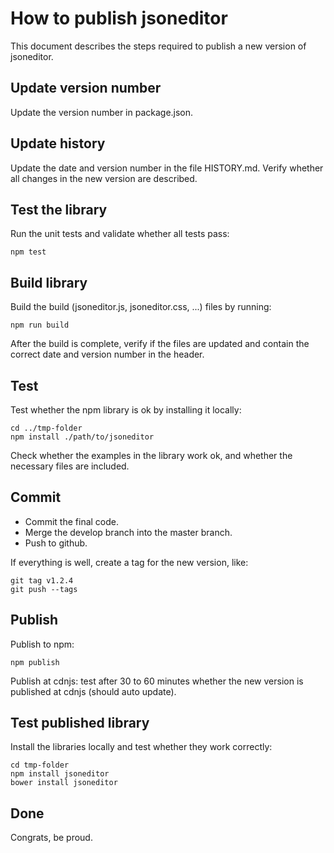 # How to publish jsoneditor

This document describes the steps required to publish a new version of jsoneditor.


## Update version number

Update the version number in package.json.


## Update history

Update the date and version number in the file HISTORY.md. Verify whether all
changes in the new version are described.


## Test the library

Run the unit tests and validate whether all tests pass:

    npm test


## Build library

Build the build (jsoneditor.js, jsoneditor.css, ...) files by running:

    npm run build

After the build is complete, verify if the files are updated and contain the
correct date and version number in the header.


## Test

Test whether the npm library is ok by installing it locally:

    cd ../tmp-folder
    npm install ./path/to/jsoneditor

Check whether the examples in the library work ok, and whether the necessary
files are included.


## Commit

- Commit the final code.
- Merge the develop branch into the master branch.
- Push to github.

If everything is well, create a tag for the new version, like:

    git tag v1.2.4
    git push --tags


## Publish

Publish to npm:

    npm publish

Publish at cdnjs: test after 30 to 60 minutes whether the new version is
published at cdnjs (should auto update).


## Test published library

Install the libraries locally and test whether they work correctly:

    cd tmp-folder
    npm install jsoneditor
    bower install jsoneditor


## Done

Congrats, be proud.

